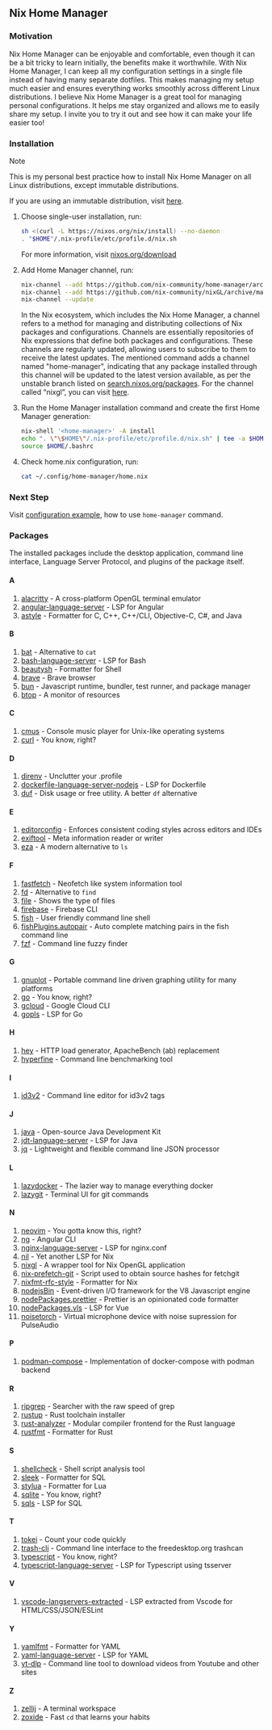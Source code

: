 ## Nix Home Manager

### Motivation

Nix Home Manager can be enjoyable and comfortable, even though it can be a bit tricky to learn initially, the benefits make it worthwhile.
With Nix Home Manager, I can keep all my configuration settings in a single file instead of having many separate dotfiles.
This makes managing my setup much easier and ensures everything works smoothly across different Linux distributions.
I believe Nix Home Manager is a great tool for managing personal configurations. It helps me stay organized and allows me to easily share my setup.
I invite you to try it out and see how it can make your life easier too!

### Installation

> [!NOTE]
>
> This is my personal best practice how to install Nix Home Manager on all Linux distributions, except immutable distributions.
>
> If you are using an immutable distribution, visit [here](https://github.com/DeterminateSystems/nix-installer).

1. Choose single-user installation, run:

    ```sh
    sh <(curl -L https://nixos.org/nix/install) --no-daemon
    . "$HOME"/.nix-profile/etc/profile.d/nix.sh
    ```

    For more information, visit [nixos.org/download](https://nixos.org/download/)

2. Add Home Manager channel, run:

    ```sh
    nix-channel --add https://github.com/nix-community/home-manager/archive/master.tar.gz home-manager
    nix-channel --add https://github.com/nix-community/nixGL/archive/main.tar.gz nixgl
    nix-channel --update
    ```

    In the Nix ecosystem, which includes the Nix Home Manager, a channel refers to a method for managing and distributing collections of Nix packages and configurations.
    Channels are essentially repositories of Nix expressions that define both packages and configurations. These channels are regularly updated, allowing users to subscribe to them to receive the latest updates.
    The mentioned command adds a channel named "home-manager", indicating that any package installed through this channel will be updated to the latest version available, as per the unstable branch listed on [search.nixos.org/packages](https://search.nixos.org/packages). For the channel called “nixgl”, you can visit [here](https://github.com/nix-community/nixGL).

3. Run the Home Manager installation command and create the first Home Manager generation:

    ```sh
    nix-shell '<home-manager>' -A install
    echo ". \"\$HOME\"/.nix-profile/etc/profile.d/nix.sh" | tee -a $HOME/.bashrc > /dev/null
    source $HOME/.bashrc
    ```

4. Check home.nix configuration, run:
    ```sh
    cat ~/.config/home-manager/home.nix
    ```

### Next Step

Visit [configuration example](https://nix-community.github.io/home-manager/index.xhtml#sec-usage-configuration), how to use `home-manager` command.

### Packages

The installed packages include the desktop application, command line interface, Language Server Protocol, and plugins of the package itself.

#### A

1. [alacritty](https://alacritty.org) - A cross-platform OpenGL terminal emulator
1. [angular-language-server](https://github.com/angular/vscode-ng-language-service) - LSP for Angular
1. [astyle](https://astyle.sourceforge.net) - Formatter for C, C++, C++/CLI, Objective-C, C#, and Java

#### B

1. [bat](https://github.com/sharkdp/bat) - Alternative to `cat`
1. [bash-language-server](https://github.com/bash-lsp/bash-language-server) - LSP for Bash
1. [beautysh](https://github.com/lovesegfault/beautysh) - Formatter for Shell
1. [brave](https://brave.com) - Brave browser
1. [bun](https://bun.sh) - Javascript runtime, bundler, test runner, and package manager
1. [btop](https://github.com/aristocratos/btop) - A monitor of resources

#### C

1. [cmus](https://cmus.github.io) - Console music player for Unix-like operating systems
1. [curl](https://curl.se) - You know, right?

#### D

1. [direnv](https://direnv.net) - Unclutter your .profile
1. [dockerfile-language-server-nodejs](https://github.com/rcjsuen/dockerfile-language-server) - LSP for Dockerfile
1. [duf](https://github.com/muesli/duf) - Disk usage or free utility. A better `df` alternative

#### E

1. [editorconfig](https://editorconfig.org) - Enforces consistent coding styles across editors and IDEs
1. [exiftool](https://exiftool.org) - Meta information reader or writer
1. [eza](https://eza.rocks) - A modern alternative to `ls`

#### F

1. [fastfetch](https://github.com/fastfetch-cli/fastfetch) - Neofetch like system information tool
1. [fd](https://github.com/sharkdp/fd) - Alternative to `find`
1. [file](https://darwinsys.com/file) - Shows the type of files
1. [firebase](https://firebase.google.com/docs/cli) - Firebase CLI
1. [fish](https://fishshell.com) - User friendly command line shell
1. [fishPlugins.autopair](https://github.com/jorgebucaran/autopair.fish) - Auto complete matching pairs in the fish command line
1. [fzf](https://github.com/junegunn/fzf) - Command line fuzzy finder

#### G

1. [gnuplot](https://www.gnuplot.info) - Portable command line driven graphing utility for many platforms
1. [go](https://go.dev) - You know, right?
1. [gcloud](https://cloud.google.com/sdk/docs/install) - Google Cloud CLI
1. [gopls](https://github.com/golang/tools/tree/master/gopls) - LSP for Go

#### H

1. [hey](https://github.com/rakyll/hey) - HTTP load generator, ApacheBench (ab) replacement
1. [hyperfine](https://github.com/sharkdp/hyperfine) - Command line benchmarking tool

#### I

1. [id3v2](https://id3v2.sourceforge.net) - Command line editor for id3v2 tags

#### J

1. [java](https://openjdk.java.net) - Open-source Java Development Kit
1. [jdt-language-server](https://github.com/eclipse/eclipse.jdt.ls) - LSP for Java
1. [jq](https://jqlang.github.io/jq) - Lightweight and flexible command line JSON processor

#### L

1. [lazydocker](https://github.com/jesseduffield/lazydocker) - The lazier way to manage everything docker
1. [lazygit](https://github.com/jesseduffield/lazygit) - Terminal UI for git commands

#### N

1. [neovim](https://www.neovim.io) - You gotta know this, right?
1. [ng](https://angular.dev/tools/cli) - Angular CLI
1. [nginx-language-server](https://github.com/pappasam/nginx-language-server) - LSP for nginx.conf
1. [nil](https://github.com/oxalica/nil) - Yet another LSP for Nix
1. [nixgl](https://github.com/nix-community/nixGL) - A wrapper tool for Nix OpenGL application
1. [nix-prefetch-git](https://github.com/NixOS/nixpkgs/blob/nixos-unstable/pkgs/tools/package-management/nix-prefetch-scripts/default.nix) - Script used to obtain source hashes for fetchgit
1. [nixfmt-rfc-style](https://github.com/NixOS/nixfmt) - Formatter for Nix
1. [nodejsBin](https://nodejs.org/en) - Event-driven I/O framework for the V8 Javascript engine
1. [nodePackages.prettier](https://prettier.io) - Prettier is an opinionated code formatter
1. [nodePackages.vls](https://github.com/vuejs/vetur/tree/master/server) - LSP for Vue
1. [noisetorch](https://github.com/noisetorch/NoiseTorch) - Virtual microphone device with noise supression for PulseAudio

#### P

1. [podman-compose](https://github.com/containers/podman-compose) - Implementation of docker-compose with podman backend

#### R

1. [ripgrep](https://github.com/BurntSushi/ripgrep) - Searcher with the raw speed of grep
1. [rustup](https://www.rustup.rs) - Rust toolchain installer
1. [rust-analyzer](https://rust-analyzer.github.io) - Modular compiler frontend for the Rust language
1. [rustfmt](https://github.com/rust-lang-nursery/rustfmt) - Formatter for Rust

#### S

1. [shellcheck](https://hackage.haskell.org/package/ShellCheck) - Shell script analysis tool
1. [sleek](https://github.com/nrempel/sleek) - Formatter for SQL
1. [stylua](https://github.com/johnnymorganz/stylua) - Formatter for Lua
1. [sqlite](https://www.sqlite.org) - You know, right?
1. [sqls](https://github.com/sqls-server/sqls) - LSP for SQL

#### T

1. [tokei](https://github.com/XAMPPRocky/tokei) - Count your code quickly
1. [trash-cli](https://github.com/andreafrancia/trash-cli) - Command line interface to the freedesktop.org trashcan
1. [typescript](https://www.typescriptlang.org) - You know, right?
1. [typescript-language-server](https://github.com/typescript-language-server/typescript-language-server) - LSP for Typescript using tsserver

#### V

1. [vscode-langservers-extracted](https://github.com/hrsh7th/vscode-langservers-extracted) - LSP extracted from Vscode for HTML/CSS/JSON/ESLint

#### Y

1. [yamlfmt](https://github.com/google/yamlfmt) - Formatter for YAML
1. [yaml-language-server](https://github.com/redhat-developer/yaml-language-server) - LSP for YAML
1. [yt-dlp](https://github.com/yt-dlp/yt-dlp) - Command line tool to download videos from Youtube and other sites

#### Z

1. [zellij](https://zellij.dev) - A terminal workspace
1. [zoxide](https://github.com/ajeetdsouza/zoxide) - Fast `cd` that learns your habits
